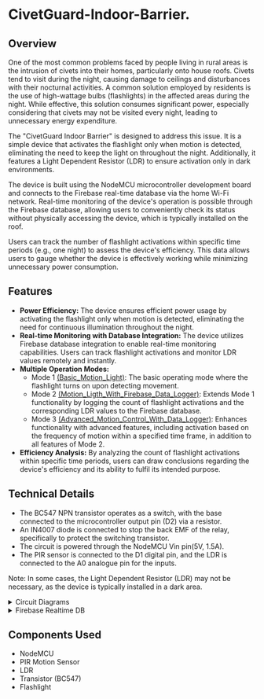 # CivetGuard-Indoor-Barrier.

## Overview
One of the most common problems faced by people living in rural areas is the intrusion of civets into their homes, particularly onto house roofs. Civets tend to visit during the night, causing damage to ceilings and disturbances with their nocturnal activities.
A common solution employed by residents is the use of high-wattage bulbs (flashlights) in the affected areas during the night. While effective, this solution consumes significant power, especially considering that civets may not be visited every night, leading to unnecessary energy expenditure.

The "CivetGuard Indoor Barrier" is designed to address this issue. It is a simple device that activates the flashlight only when motion is detected, eliminating the need to keep the light on throughout the night. Additionally, it features a Light Dependent Resistor (LDR) to ensure activation only in dark environments.

The device is built using the NodeMCU microcontroller development board and connects to the Firebase real-time database via the home Wi-Fi network. Real-time monitoring of the device's operation is possible through the Firebase database, allowing users to conveniently check its status without physically accessing the device, which is typically installed on the roof.

Users can track the number of flashlight activations within specific time periods (e.g., one night) to assess the device's efficiency. This data allows users to gauge whether the device is effectively working while minimizing unnecessary power consumption.




## Features
- **Power Efficiency:** The device ensures efficient power usage by activating the flashlight only when motion is detected, eliminating the need for continuous illumination throughout the night.
- **Real-time Monitoring with Database Integration:** The device utilizes Firebase database integration to enable real-time monitoring capabilities. Users can track flashlight activations and monitor LDR values remotely and instantly.
- **Multiple Operation Modes:**
    - Mode 1 [(Basic_Motion_Light)](Code/Basic_Motion_Light/Basic_Motion_Light.ino): The basic operating mode where the flashlight turns on upon detecting movement.
    - Mode 2 [(Motion_Ligth_With_Firebase_Data_Logger)](Code/Motion_Ligth_With_Firebase_Data_Logger/Motion_Ligth_With_Firebase_Data_Logger.ino): Extends Mode 1 functionality by logging the count of flashlight activations and the corresponding LDR values to the Firebase database.
    - Mode 3 [(Advanced_Motion_Control_With_Data_Logger)](Code/Advanced_Motion_Control_With_Data_Logger/Advanced_Motion_Control_With_Data_Logger.ino): Enhances functionality with advanced features, including activation based on the frequency of motion within a specified time frame, in addition to all features of Mode 2.    
- **Efficiency Analysis:** By analyzing the count of flashlight activations within specific time periods, users can draw conclusions regarding the device's efficiency and its ability to fulfil its intended purpose.

## Technical Details
- The BC547 NPN transistor operates as a switch, with the base connected to the microcontroller output pin (D2) via a resistor.
- An IN4007 diode is connected to stop the back EMF of the relay, specifically to protect the switching transistor.
- The circuit is powered through the NodeMCU Vin pin(5V, 1.5A).
- The PIR sensor is connected to the D1 digital pin, and the LDR is connected to the A0 analogue pin for the inputs.

Note: In some cases, the Light Dependent Resistor (LDR) may not be necessary, as the device is typically installed in a dark area.

<details>
<summary>Circuit Diagrams</summary>
  <div style="display: flex; justify-content: center;">
  <img src="Pictures/PCB_board.png" alt="PCB_board" width="300" />
  <img src="Pictures/PCB_schematic.png" alt="PCB_schematic" width="500" />
</div>
</details>

<details>
<summary>Firebase Realtime DB</summary>
  <div style="display: flex; justify-content: center;">
  <img src="Pictures/Firebase_Realtime_DB.png" alt="Firebase_Realtime_DB" width="500" />
</div>
</details>


## Components Used

- NodeMCU
- PIR Motion Sensor
- LDR
- Transistor (BC547)
- Flashlight
  
<br />
